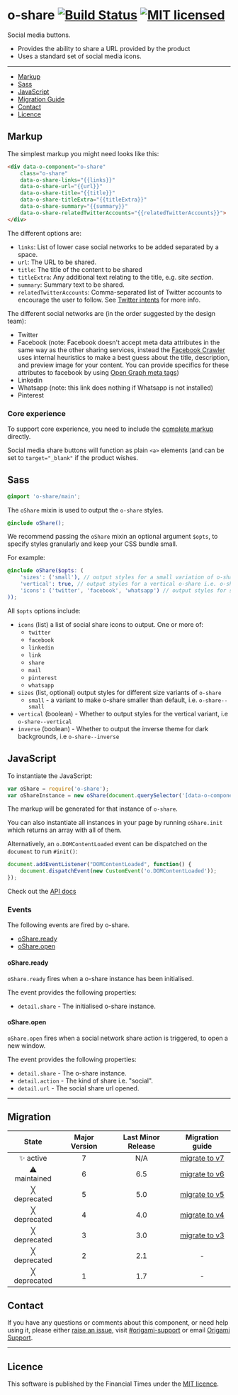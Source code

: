 o-share [![Build Status](https://circleci.com/gh/Financial-Times/o-share.png?style=shield&circle-token=38faae5e0f0b4e39810a511b4004f396aff8718a)](https://circleci.com/gh/Financial-Times/o-share) [![MIT licensed](https://img.shields.io/badge/license-MIT-blue.svg)](#licence)
=======

Social media buttons.

* Provides the ability to share a URL provided by the product
* Uses a standard set of social media icons.


---

- [Markup](#markup)
- [Sass](#sass)
- [JavaScript](#javascript)
- [Migration Guide](#migration)
- [Contact](#contact)
- [Licence](#licence)


## Markup

The simplest markup you might need looks like this:

```html
<div data-o-component="o-share"
    class="o-share"
    data-o-share-links="{{links}}"
    data-o-share-url="{{url}}"
    data-o-share-title="{{title}}"
    data-o-share-titleExtra="{{titleExtra}}"
    data-o-share-summary="{{summary}}"
    data-o-share-relatedTwitterAccounts="{{relatedTwitterAccounts}}">
</div>
```

The different options are:

* `links`: List of lower case social networks to be added separated by a space.
* `url`: The URL to be shared.
* `title`: The title of the content to be shared
* `titleExtra`: Any additional text relating to the title, e.g. site _section_.
* `summary`: Summary text to be shared.
* `relatedTwitterAccounts`: Comma-separated list of Twitter accounts to encourage the user to follow. See [Twitter intents](https://dev.twitter.com/docs/intents) for more info.

The different social networks are (in the order suggested by the design team):

* Twitter
* Facebook (note: Facebook doesn't accept meta data attributes in the same way as the other sharing services, instead the [Facebook Crawler](https://developers.facebook.com/docs/sharing/webmasters/crawler) uses internal heuristics to make a best guess about the title, description, and preview image for your content. You can provide specifics for these attributes to facebook by using [Open Graph meta tags](https://developers.facebook.com/docs/sharing/webmasters#markup))
* Linkedin
* Whatsapp (note: this link does nothing if Whatsapp is not installed)
* Pinterest

### Core experience

To support core experience, you need to include the [complete markup](https://github.com/Financial-Times/o-share/blob/master/demos/src/main.mustache) directly.

Social media share buttons will function as plain `<a>` elements (and can be set to `target="_blank"` if the product wishes.

## Sass

```scss
@import 'o-share/main';
```

The `oShare` mixin is used to output the `o-share` styles.

```scss
@include oShare();
```

We recommend passing the `oShare` mixin an optional argument `$opts`, to specify styles granularly and keep your CSS bundle small.

For example:
```scss
@include oShare($opts: (
    'sizes': ('small'), // output styles for a small variation of o-share i.e. o-share--small
    'vertical': true, // output styles for a vertical o-share i.e. o-share--vertical
    'icons': ('twitter', 'facebook', 'whatsapp') // output styles for select share icons
));
```

All `$opts` options include:
- `icons` (list) a list of social share icons to output. One or more of:
    - `twitter`
    - `facebook`
    - `linkedin`
    - `link`
    - `share`
    - `mail`
    - `pinterest`
    - `whatsapp`
- `sizes` (list, optional) output styles for different size variants of `o-share`
    - `small` - a variant to make o-share smaller than default, i.e. `o-share--small`
- `vertical` (boolean) - Whether to output styles for the vertical variant, i.e `o-share--vertical`
- `inverse` (boolean) - Whether to output the inverse theme for dark backgrounds, i.e `o-share--inverse`

## JavaScript

To instantiate the JavaScript:

```javascript
var oShare = require('o-share');
var oShareInstance = new oShare(document.querySelector('[data-o-component=o-share]'));
```

The markup will be generated for that instance of `o-share`.

You can also instantiate all instances in your page by running `oShare.init` which returns an array with all of them.

Alternatively, an `o.DOMContentLoaded` event can be dispatched on the `document` to run `#init()`:

```js
document.addEventListener("DOMContentLoaded", function() {
    document.dispatchEvent(new CustomEvent('o.DOMContentLoaded'));
});
```

Check out the [API docs](https://registry.origami.ft.com/components/o-share/jsdoc)

### Events

The following events are fired by o-share.

- [oShare.ready](#oshareready)
- [oShare.open](#oshareopen)

#### oShare.ready

`oShare.ready` fires when a o-share instance has been initialised.

The event provides the following properties:
- `detail.share` - The initialised o-share instance.

#### oShare.open

`oShare.open` fires when a social network share action is triggered, to open a new window.

The event provides the following properties:
- `detail.share` - The o-share instance.
- `detail.action` - The kind of share i.e. "social".
- `detail.url` - The social share url opened.

---

## Migration

State | Major Version | Last Minor Release | Migration guide |
:---: | :---: | :---: | :---:
✨ active | 7 | N/A  | [migrate to v7](MIGRATION.md#migrating-from-v6-to-v7) |
⚠ maintained | 6 | 6.5  | [migrate to v6](MIGRATION.md#migrating-from-v5-to-v6) |
╳ deprecated | 5 | 5.0  | [migrate to v5](MIGRATION.md#migrating-from-v4-to-v5) |
╳ deprecated | 4 | 4.0  | [migrate to v4](MIGRATION.md#migrating-from-v3-to-v4) |
╳ deprecated | 3 | 3.0  | [migrate to v3](MIGRATION.md#migrating-from-v2-to-v3) |
╳ deprecated | 2 | 2.1  | - |
╳ deprecated | 1 | 1.7  | - |

## Contact

If you have any questions or comments about this component, or need help using it, please either [raise an issue](https://github.com/Financial-Times/o-share/issues), visit [#origami-support](https://financialtimes.slack.com/messages/origami-support/) or email [Origami Support](mailto:origami-support@ft.com).

---

## Licence

This software is published by the Financial Times under the [MIT licence](http://opensource.org/licenses/MIT).
